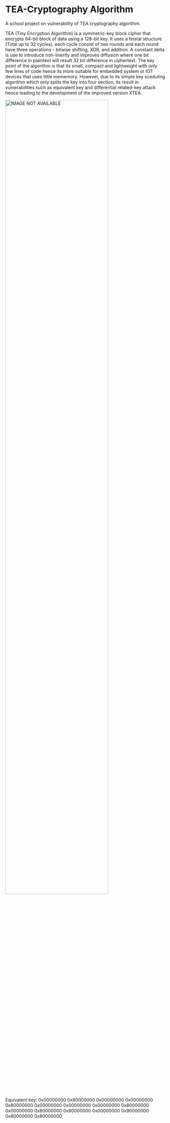 # TEA-Cryptography Algorithm

A school project on vulnerability of TEA cryptography algorithm.

TEA (Tiny Encryption Algorithm) is a symmetric-key block cipher that encrypts 64-bit block of data using a 128-bit key. It uses a feistal structure (Total up to 32 cycles), each cycle consist of two rounds and each round have three operations - bitwise shifting, XOR, and addition. A constant delta is use to introduce non-linerity and improves diffusion where one bit difference in plaintext will result 32 bit difference in ciphertext. The key point of the algorithm is that its small, compact and lightweight with only few lines of code hence its more suitable for embedded system or IOT devices that uses little mememory. However, due to its simple key sceduling algorithm which only splits the key into four section, its result in vulnerabilities such as equivalent key and differential related-key attack hence leading to the development of the improved version XTEA.

<p align="left">
<img src="https://imgur.com/JmhWOWi.png" height="80%" width="80%" alt="IMAGE NOT AVAILABLE"/>
<br />

Equivalent key:
0x00000000 0x80000000 0x00000000 0x00000000
0x80000000 0x00000000 0x00000000 0x00000000
0x80000000 0x00000000 0x80000000 0x80000000
0x00000000 0x90000000 0x80000000 0x80000000

